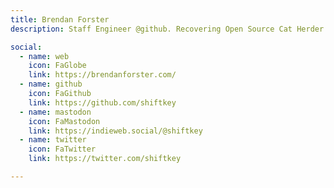 ```yaml
---
title: Brendan Forster
description: Staff Engineer @github. Recovering Open Source Cat Herder.

social:
  - name: web
    icon: FaGlobe
    link: https://brendanforster.com/
  - name: github
    icon: FaGithub
    link: https://github.com/shiftkey
  - name: mastodon
    icon: FaMastodon
    link: https://indieweb.social/@shiftkey
  - name: twitter
    icon: FaTwitter
    link: https://twitter.com/shiftkey

---
```

